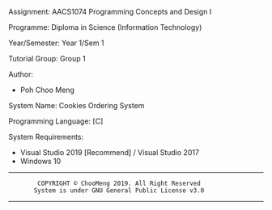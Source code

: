 Assignment: AACS1074 Programming Concepts and Design I

Programme: Diploma in Science (Information Technology) 

Year/Semester: Year 1/Sem 1

Tutorial Group: Group 1

Author:
 - Poh Choo Meng

System Name: Cookies Ordering System

Programming Language:
[C]

System Requirements:
  - Visual Studio 2019 [Recommend] / Visual Studio 2017
  - Windows 10

************************************************************************
            COPYRIGHT © ChooMeng 2019. All Right Reserved
           System is under GNU General Public License v3.0
************************************************************************

